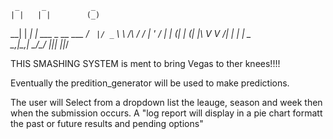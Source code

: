     _     _          _           
    | |   | |        (_)          
  __| | __| |_      ___ _ __  ___ 
 / _` |/ _` \ \ /\ / / | '_ \/ __|
| (_| | (_| |\ V  V /| | | | \__ \
 \__,_|\__,_| \_/\_/ |_|_| |_|___/
                                  
                                  

THIS SMASHING SYSTEM is ment to bring Vegas to ther knees!!!!

Eventually the predition_generator will be used to make predictions.

The user will Select from a dropdown list the leauge, season and week then when the 
submission occurs. A "log report will display in a pie chart formatt the past 
or future results and pending options"


